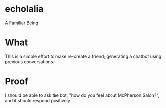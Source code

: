 # echolalia
A Familiar Being

# What
This is a simple effort to make re-create a friend; generating a chatbot using previous conversations.

# Proof
I should be able to ask the bot, "how do you feel about McPherson Salon?",  and it should respond positively.